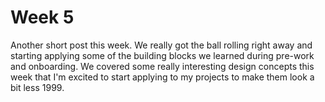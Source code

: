 # Week 5

Another short post this week.  We really got the ball rolling right away and starting applying some of the building blocks we learned during pre-work and onboarding.  We covered some really interesting design concepts this week that I'm excited to start applying to my projects to make them look a bit less 1999.